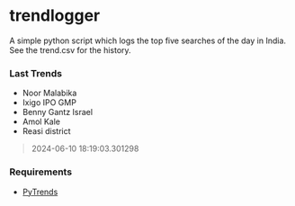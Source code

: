 # trendlogger
A simple python script which logs the top five searches of the day in India.<br>See the trend.csv for the history.<br>

<!-- Last Trends -->
### Last Trends
* Noor Malabika
* Ixigo IPO GMP
* Benny Gantz Israel
* Amol Kale
* Reasi district
> 2024-06-10 18:19:03.301298

<!-- Requirements -->
### Requirements
* [PyTrends](https://github.com/dreyco676/pytrends)
